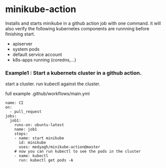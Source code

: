 # minikube-action

 Installs and starts minikube in a github action job with one command.
 it will also verify the following kubernetes components are runnning before finishing start.
 - apiserver
 - system pods
 - default service account
 - k8s-apps running (coredns,...)

### Example1 : Start a kubernets cluster in a github action.

start a cluster.
run kubectl against the cluster.

full example .github/workflows/main.yml
```
name: CI
on:   
  - pull_request
jobs:
  job1:
    runs-on: ubuntu-latest
    name: job1
    steps:
    - name: start minikube 
      id: minikube
      uses: medyagh/minikube-action@master
    # now you can run kubectl to see the pods in the cluster
    - name: kubectl 
      run: kubectl get pods -A
```

